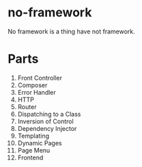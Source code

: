 # no-framework

No framework is a thing have not framework. 

# Parts
1. Front Controller
2. Composer
3. Error Handler
4. HTTP
5. Router
6. Dispatching to a Class
7. Inversion of Control
8. Dependency Injector
9. Templating
10. Dynamic Pages
11. Page Menu
12. Frontend
